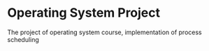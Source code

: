# Operating System Project
The project of operating system course, implementation of process scheduling
